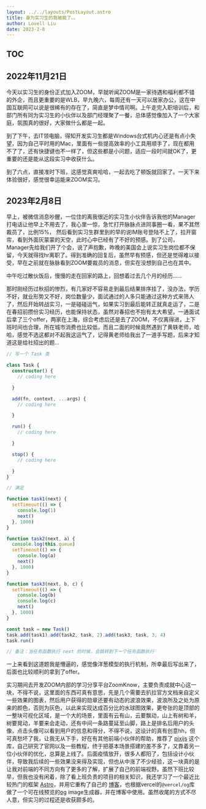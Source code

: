 ```yaml
---
layout: ../../layouts/PostLayout.astro
title: 身为实习生的我被裁了。。
author: Lovell Liu
date: 2023-2-8
---
```

## TOC

## 2022年11月21日

今天以实习生的身份正式加入ZOOM，早就听闻ZOOM是一家待遇和福利都不错的外企，而且更重要的是WLB，早九晚六，每周还有一天可以居家办公，这在中国互联网可以说是很稀有的存在了，简直是梦中情司啊。上午走完入职培训后，和部门所有同为实习生的小伙伴以及部门经理聚了一餐，总体感觉像加入了一个大家庭，氛围真的很好，大家做什么都是一起。

到了下午，去IT领电脑，得知开发实习生都是Windows台式机内心还是有点小失望，因为自己平时用的Mac，里面有一些提高效率的小工具用顺手了，现在都用不了了，还有快捷键也不一样了，但这些都是小问题，适应一段时间就OK了，更重要的还是能从这段实习中收获什么。

到了六点，直接准时下班，这感觉真爽哈哈，一起去吃了顿饭就回家了。一天下来体验很好，感觉很幸运能来ZOOM实习。

## 2023年2月8日

早上，被微信消息吵醒，一位住的离我很近的实习生小伙伴告诉我他的Manager打电话让他早上不用去了，我心里一惊，急忙打开脉脉点进同事圈一看，果不其然裁员了，比例15%， 然后看到实习生群里到的早的说IM账号登陆不上了，拉开窗帘，看到外面灰蒙蒙的天空，此时心中已经有了不好的预感。到了公司，Manager先给我们开了个会，说了声抱歉，昨晚的美国会上说实习生岗位都不保留，今天就得找hr离职了。得到准确的回复后，虽然早有预感，但还是觉得难以接受，早在之前就在脉脉看到ZOOM要裁员的消息，但实在没想到自己也在其中。

中午吃过散伙饭后，慢慢的走在回家的路上，回想着过去几个月的经历......

那时刚经历过秋招的惨烈，有几家好不容易走到最后结果排序挂了，没办法，学历不好，就业形势又不好，岗位数量少，面试通过的人多只能通过这种方式来筛人了，然后开始转战实习，一是碰碰运气，如果实习到最后能转正就真走运了，二是在春招前攒份实习经历，也能保持状态，虽然对春招也不抱有太大希望。一通面试后拿了三个offer，两家在上海，综合考虑后还是去了ZOOM，不仅离得进，上下班时间也合理，所在城市消费也比较低，而且二面的时候竟然遇到了黄轶老师，哈哈，感觉不选这都对不起我这运气了，记得黄老师给我出了一道手写题，后来才知道这是给社招出的题...

```typescript
// 写一个 Task 类

class Task {
  constructor() {
    // coding here

  }

  add(fn, context, ...args) {
    // coding here

  }

  run() {
    // coding here

  }

  stop() {
    // coding here

  }
}

// 满足

function task1(next) {
  setTimeout(() => {
    console.log(1)
    next()
  }, 1000)
}

function task2(next, a) {
  console.log(this.queue)
  setTimeout(() => {
    console.log(a)
    next()
  }, 1000)
}

function task3(next, b, c) {
  setTimeout(() => {
    console.log(b)
    console.log(c)
    next()
  }, 1000)
}

const task = new Task()
task.add(task1).add(task2, task, 2).add(task3, task, 3, 4)
task.run()

// 备注：当任务函数执行 next 的时候，会跳转到下一个任务函数执行
```

一上来看到这道题我是懵逼的，感觉像洋葱模型的执行机制，所幸最后写出来了，后面也比较顺利的拿到了offer。

实习期间去开发ZOOM内部的学习分享平台ZoomKnow，主要负责成就中心这一块，不得不说，这里面的东西可真有意思，先是几个需要去扒拉官方文档来自定义一些效果的图表，然后用户获得的勋章还要有动态的波浪效果，波浪所及之处为原来的颜色，否则为灰色，以此来实现达成百分比的水球图效果，更夸张的是顶部的一整块可视化区域，是一个大的场景，里面有云有山，云要飘动，山上有树和羊，树要晃动，羊要来会走动，还有中间一条路蔓延至山脚，路上是排名后用户的头像，点击头像可以看到用户的信息和得分，不得不说，这设计的真有创意hh，但可真愁坏了我，让我无从下手，好在有其他前端小伙伴的帮助，推荐了 [pixijs](https://pixijs.com/) 这个库，自己研究了官网以及一些教程，终于把基本场景搭建的差不多了，又靠着另一位小伙伴的优化，总算是上线了。后面疫情放开，很多人都阳了，包括设计小伙伴，导致我后续的一些效果没来得及实现，但也从中涨了不少经验，这一块真的是让我对前端的不同方向有了更多的了解，扩展了自己的前端视野。虽然下班比较早，但我也没有闲着，除了看上班负责的项目的相关知识，我还学习了一个最近比较热门的框架 [Astro](https://astro.build/)，并用它重构了自己的 [博客](https://lovelliu.me)，也根据vercel的`@vercel/og`库做了一个可在线预览的[og](https://ogp.me/) image生成器，并在博客中使用。虽然收尾的方式不尽人意，但实习的过程还是收获颇多的。
